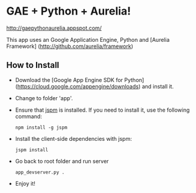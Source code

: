 # GAE + Python + Aurelia!

http://gaepythonaurelia.appspot.com/

This app uses an Google Application Engine, Python and [Aurelia Framework] (http://github.com/aurelia/framework)

## How to Install

* Download the [Google App Engine SDK for Python] (https://cloud.google.com/appengine/downloads) and install it.
* Change to folder 'app'.
* Ensure that [jspm](http://jspm.io/) is installed. If you need to install it, use the following command:

  ```shell
  npm install -g jspm
  ```
  
* Install the client-side dependencies with jspm:

  ```shell
  jspm install
  ```
  
* Go back to root folder and run server 
  
   ```shell
  app_devserver.py .
  ```
  
* Enjoy it!
